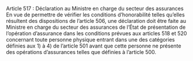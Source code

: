 Article 517 : Déclaration au Ministre en charge du secteur des assurances
En vue de permettre de vérifier les conditions d’honorabilité telles qu’elles résultent des dispositions de l’article 506, une déclaration doit être faite au Ministre en charge du secteur des assurances de l’État de présentation de l’opération d’assurance dans les conditions prévues aux articles 518 et 520 concernant toute personne physique entrant dans une des catégories définies aux 1) à 4) de l’article 501 avant que cette personne ne présente des opérations d’assurances telles que définies à l’article 500.